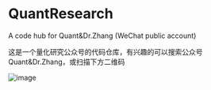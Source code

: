 # QuantResearch
A code hub for Quant&amp;Dr.Zhang (WeChat public account)

这是一个量化研究公众号的代码仓库，有兴趣的可以搜索公众号Quant&Dr.Zhang，或扫描下方二维码

![image](https://github.com/ZhangShuang-sh/QuantResearch/blob/master/QR_Img/qrcode_for_gh_78328c6d2df6_258.jpg)
